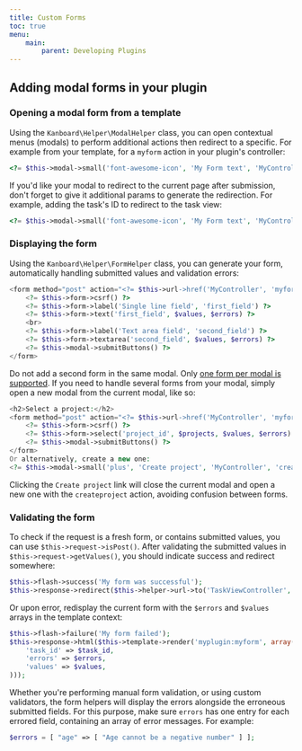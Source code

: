 ```yaml
---
title: Custom Forms
toc: true
menu:
    main:
        parent: Developing Plugins
---
```


Adding modal forms in your plugin
---------------------------------

### Opening a modal form from a template

Using the `Kanboard\Helper\ModalHelper` class, you can open contextual menus (modals) to perform additional actions then redirect to a specific. For example from your template, for a `myform` action in your plugin's controller:

```php
<?= $this->modal->small('font-awesome-icon', 'My Form text', 'MyController', 'myform', array('plugin' => 'myplugin')) ?>
```

If you'd like your modal to redirect to the current page after submission, don't forget to give it additional params to generate the redirection. For example, adding the task's ID to redirect to the task view:

```php
<?= $this->modal->small('font-awesome-icon', 'My Form text', 'MyController', 'myform', array('plugin' => 'myplugin', 'task_id' => $task['id'])) ?>
```

### Displaying the form

Using the `Kanboard\Helper\FormHelper` class, you can generate your form, automatically handling submitted values and validation errors:

```php
<form method="post" action="<?= $this->url->href('MyController', 'myform', array('plugin' => 'myplugin', 'task_id' => $task_id)) ?>" autocomplete="off">
    <?= $this->form->csrf() ?>
    <?= $this->form->label('Single line field', 'first_field') ?>
    <?= $this->form->text('first_field', $values, $errors) ?>
    <br>
    <?= $this->form->label('Text area field', 'second_field') ?>
    <?= $this->form->textarea('second_field', $values, $errors) ?>
    <?= $this->modal->submitButtons() ?>
</form>
```

Do not add a second form in the same modal. Only [one form per modal is supported](https://github.com/kanboard/kanboard/issues/5695). If you need to handle several forms from your modal, simply open a new modal from the current modal, like so:

```php
<h2>Select a project:</h2>
<form method="post" action="<?= $this->url->href('MyController', 'myform', array('plugin' => 'myplugin', 'task_id' => $task_id)) ?>" autocomplete="off">
    <?= $this->form->csrf() ?>
    <?= $this->form->select('project_id', $projects, $values, $errors) ?>
    <?= $this->modal->submitButtons() ?>
</form>
Or alternatively, create a new one:
<?= $this->modal->small('plus', 'Create project', 'MyController', 'createproject', array('plugin' => 'myplugin', 'task_id' => $task_id)) ?></b>
```

Clicking the `Create project` link will close the current modal and open a new one with the `createproject` action, avoiding confusion between forms.

### Validating the form

To check if the request is a fresh form, or contains submitted values, you can use `$this->request->isPost()`. After validating the submitted values in `$this->request->getValues()`, you should indicate success and redirect somewhere:

```php
$this->flash->success('My form was successful');
$this->response->redirect($this->helper->url->to('TaskViewController', 'show', array('task_id' => $this->request->getStringParam('task_id'))), true);
```

Or upon error, redisplay the current form with the `$errors` and `$values` arrays in the template context:

```php
$this->flash->failure('My form failed');
$this->response->html($this->template->render('myplugin:myform', array(
    'task_id' => $task_id,
    'errors' => $errors,
    'values' => $values,
)));
```

Whether you're performing manual form validation, or using custom validators, the form helpers will display the errors alongside the erroneous submitted fields. For this purpose, make sure `errors` has one entry for each errored field, containing an array of error messages. For example:

```php
$errors = [ "age" => [ "Age cannot be a negative number" ] ];
```
